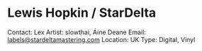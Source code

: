 # Lewis Hopkin / StarDelta

Contact: Lex
Artist: slowthai, Áine Deane
Email: labels@stardeltamastering.com
Location: UK
Type: Digital, Vinyl